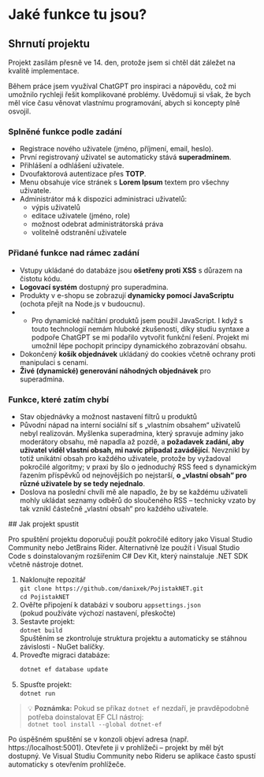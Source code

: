 <h1>Jaké funkce tu jsou?</h1>
    <h2>Shrnutí projektu</h2>
    <p>Projekt zasílám přesně ve 14. den, protože jsem si chtěl dát záležet na kvalitě implementace.</p>
    <p>
        Během práce jsem využíval ChatGPT pro inspiraci a nápovědu, což mi umožnilo rychleji řešit komplikované problémy. Uvědomuji si však, že bych měl více času věnovat vlastnímu programování, abych si koncepty plně osvojil.
    </p>
    <h3>Splněné funkce podle zadání</h3>
    <ul>
        <li>Registrace nového uživatele (jméno, příjmení, email, heslo).</li>
        <li>První registrovaný uživatel se automaticky stává <strong>superadminem</strong>.</li>
        <li>Přihlášení a odhlášení uživatele.</li>
        <li>Dvoufaktorová autentizace přes <strong>TOTP</strong>.</li>
        <li>Menu obsahuje více stránek s <strong>Lorem Ipsum</strong> textem pro všechny uživatele.</li>
        <li>
            Administrátor má k dispozici administraci uživatelů:
            <ul>
                <li>výpis uživatelů</li>
                <li>editace uživatele (jméno, role)</li>
                <li>možnost odebrat administrátorská práva</li>
                <li>volitelně odstranění uživatele</li>
            </ul>
        </li>
    </ul>
    <h3>Přidané funkce nad rámec zadání</h3>
    <ul>
        <li>Vstupy ukládané do databáze jsou <strong>ošetřeny proti XSS</strong> s důrazem na čistotu kódu.</li>
        <li><strong>Logovací systém</strong> dostupný pro superadmina.</li>
        <li>Produkty v e-shopu se zobrazují <strong>dynamicky pomocí JavaScriptu</strong> (ochota přejít na Node.js v budoucnu).</li>
        <li><ul>
                <li>Pro dynamické načítání produktů jsem použil JavaScript. I když s touto technologií nemám hluboké zkušenosti, díky studiu syntaxe a podpoře ChatGPT se mi podařilo vytvořit funkční řešení. Projekt mi umožnil lépe pochopit principy dynamického zobrazování obsahu.</li>
            </ul>
        </li>
        <li>Dokončený <strong>košík objednávek</strong> ukládaný do cookies včetně ochrany proti manipulaci s cenami.</li>
        <li><strong>Živé (dynamické) generování náhodných objednávek</strong> pro superadmina.</li>
    </ul>
    <h3>Funkce, které zatím chybí</h3>
    <ul>
        <li>Stav objednávky a možnost nastavení filtrů u produktů</li>
        <li>Původní nápad na interní sociální síť s „vlastním obsahem“ uživatelů nebyl realizován. Myšlenka superadmina, který spravuje adminy jako moderátory obsahu, mě napadla až pozdě, a <strong>požadavek zadání, aby uživatel viděl vlastní obsah, mi navíc připadal zavádějící</strong>. Nevznikl by totiž unikátní obsah pro každého uživatele, protože by vyžadoval pokročilé algoritmy; v praxi by šlo o jednoduchý RSS feed s dynamickým řazením příspěvků od nejnovějších po nejstarší, <strong>o „vlastní obsah“ pro různé uživatele by se tedy nejednalo</strong>.</li>
        <li>Doslova na poslední chvíli mě ale napadlo, že by se každému uživateli mohly ukládat seznamy odběrů do sloučeného RSS – technicky vzato by tak vznikl částečně „vlastní obsah“ pro každého uživatele.</li>
    </ul>
    ## Jak projekt spustit

Pro spuštění projektu doporučuji použít pokročilé editory jako Visual Studio Community nebo JetBrains Rider.
Alternativně lze použít i Visual Studio Code s doinstalovaným rozšířením C# Dev Kit, který nainstaluje .NET SDK včetně nástroje dotnet.

1. Naklonujte repozitář  
   `git clone https://github.com/danixek/PojistakNET.git`  
   `cd PojistakNET`
2. Ověřte připojení k databázi v souboru `appsettings.json`  
   (pokud používáte výchozí nastavení, přeskočte)
3. Sestavte projekt:  
   `dotnet build`  
   Spuštěním se zkontroluje struktura projektu a automaticky se stáhnou závislosti - NuGet balíčky.
4. Proveďte migraci databáze:
   ```bash příkazy  
   dotnet ef database update
5. Spusťte projekt:  
   `dotnet run`
   
> 💡 **Poznámka:** Pokud se příkaz `dotnet ef` nezdaří, je pravděpodobně potřeba doinstalovat EF CLI nástroj:  
`dotnet tool install --global dotnet-ef`

Po úspěšném spuštění se v konzoli objeví adresa (např. https://localhost:5001).
Otevřete ji v prohlížeči – projekt by měl být dostupný.
Ve Visual Studiu Community nebo Rideru se aplikace často spustí automaticky s otevřením prohlížeče.
